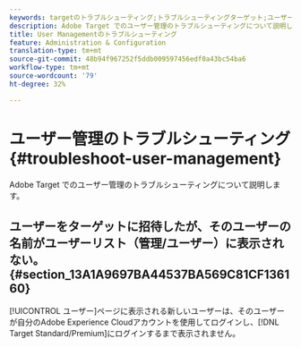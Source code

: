 ```yaml
---
keywords: targetのトラブルシューティング;トラブルシューティングターゲット;ユーザー;ユーザー管理
description: Adobe Target でのユーザー管理のトラブルシューティングについて説明します。
title: User Managementのトラブルシューティング
feature: Administration & Configuration
translation-type: tm+mt
source-git-commit: 48b94f967252f5ddb009597456edf0a43bc54ba6
workflow-type: tm+mt
source-wordcount: '79'
ht-degree: 32%

---
```



# ユーザー管理のトラブルシューティング{#troubleshoot-user-management}

Adobe Target でのユーザー管理のトラブルシューティングについて説明します。

## ユーザーをターゲットに招待したが、そのユーザーの名前がユーザーリスト（管理/ユーザー）に表示されない。{#section_13A1A9697BA44537BA569C81CF136160}

[!UICONTROL ユーザー]ページに表示される新しいユーザーは、そのユーザーが自分のAdobe Experience Cloudアカウントを使用してログインし、[!DNL Target Standard/Premium]にログインするまで表示されません。